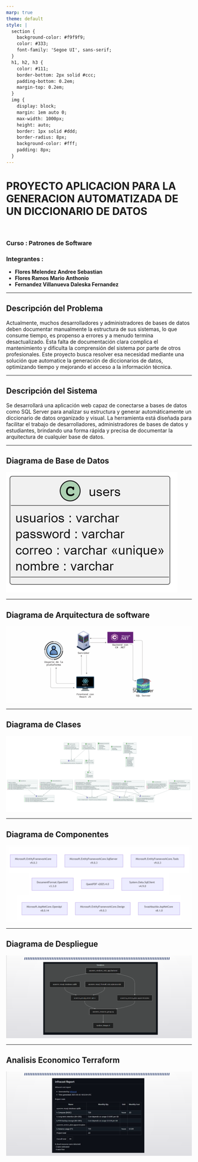 ```yaml
---
marp: true
theme: default
style: |
  section {
    background-color: #f9f9f9;
    color: #333;
    font-family: 'Segoe UI', sans-serif;
  }
  h1, h2, h3 {
    color: #111;
    border-bottom: 2px solid #ccc;
    padding-bottom: 0.2em;
    margin-top: 0.2em;
  }
  img {
    display: block;
    margin: 1em auto 0;
    max-width: 1000px;
    height: auto;
    border: 1px solid #ddd;
    border-radius: 8px;
    background-color: #fff;
    padding: 8px;
  }
---
```


# PROYECTO APLICACION PARA LA GENERACION AUTOMATIZADA DE UN DICCIONARIO DE DATOS
<br>

### Curso : **Patrones de Software**

### Integrantes :
- **Flores Melendez Andree Sebastian**
- **Flores Ramos Mario Anthonio**
- **Fernandez Villanueva Daleska Fernandez**

---

## Descripción del Problema


Actualmente, muchos desarrolladores y administradores de bases de datos deben documentar manualmente la estructura de sus sistemas, lo que consume tiempo, es propenso a errores y a menudo termina desactualizado. Esta falta de documentación clara complica el mantenimiento y dificulta la comprensión del sistema por parte de otros profesionales. Este proyecto busca resolver esa necesidad mediante una solución que automatice la generación de diccionarios de datos, optimizando tiempo y mejorando el acceso a la información técnica.

---

## Descripción del Sistema
Se desarrollará una aplicación web capaz de conectarse a bases de datos como SQL Server para analizar su estructura y generar automáticamente un diccionario de datos organizado y visual. La herramienta está diseñada para facilitar el trabajo de desarrolladores, administradores de bases de datos y estudiantes, brindando una forma rápida y precisa de documentar la arquitectura de cualquier base de datos.

---

## Diagrama de Base de Datos

![media/Diagrama_Base_datos.png](media/Diagrama_Base_datos.png)

---

## Diagrama de Arquitectura de software

![media/Diagrama_de_arquitectura_de_software.png](media/Diagrama_de_arquitectura_de_software.png)

---


## Diagrama de Clases
![media/Diagrama_de_clases.jpg](media/Diagrama_de_clases.jpg)

---

## Diagrama de Componentes

![media/Diagrama_de_componentes.png](media/Diagrama_de_componentes.png)

---

## Diagrama de Despliegue

![media/Diagrama_despliegue.png](media/Diagrama_despliegue.png)

---

## Analisis Economico Terraform

![media/Costo_Terraform.png](media/Costo_Terraform.png)
